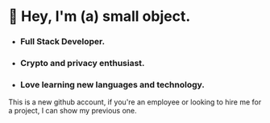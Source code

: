 # 👋 Hey, I'm (a) small object.

 * ### Full Stack Developer.
 * ### Crypto and privacy enthusiast.
 * ### Love learning new languages and technology.

This is a new github account, if you're an employee or looking to hire me for a project, I can show my previous one.
